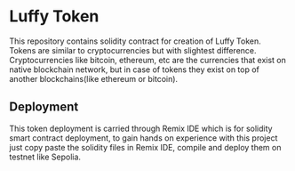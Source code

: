 # Luffy Token

This repository contains solidity contract for creation of Luffy Token.
Tokens are similar to cryptocurrencies but with slightest difference. Cryptocurrencies like bitcoin, ethereum, etc are the currencies that exist on native blockchain network, but in case of tokens they exist on top of another blockchains(like ethereum or bitcoin).

## Deployment

This token deployment is carried through Remix IDE which is for solidity smart contract deployment, to gain hands on experience with this project just copy paste the solidity files in Remix IDE, compile and deploy them on testnet like Sepolia.

